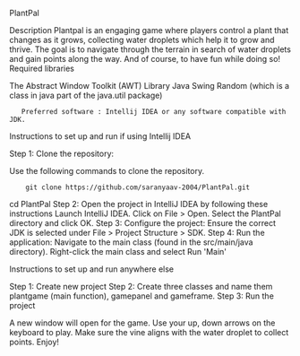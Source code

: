 PlantPal


Description
Plantpal is an engaging game where players control a plant that changes as it grows, collecting water droplets which help it to grow and thrive. The goal is to navigate through the terrain in search of water droplets and gain points along the way. And of course, to have fun while doing so! 
Required libraries

The Abstract Window Toolkit (AWT) Library
Java Swing
Random (which is a class in java part of the java.util package)

       Preferred software : Intellij IDEA or any software compatible with JDK.

Instructions to set up and run if using Intellij IDEA

Step 1: Clone the repository:


Use the following commands to clone the repository.

        git clone https://github.com/saranyaav-2004/PlantPal.git
cd PlantPal
        Step 2: Open the project in IntelliJ IDEA by following these instructions
Launch IntelliJ IDEA.
Click on File > Open.
Select the PlantPal directory and click OK.
        Step 3: Configure the project:
Ensure the correct JDK is selected under File > Project Structure > SDK.
       Step 4: Run the application:
Navigate to the main class (found in the src/main/java directory).
Right-click the main class and select Run 'Main'


Instructions to set up and run anywhere else 

Step 1: Create new project
Step 2: Create three classes and name them plantgame (main function), gamepanel and gameframe.
Step 3: Run the project



A new window will open for the game. Use your up, down arrows on the keyboard to play. Make sure the vine aligns with the water droplet to collect points. Enjoy! 
